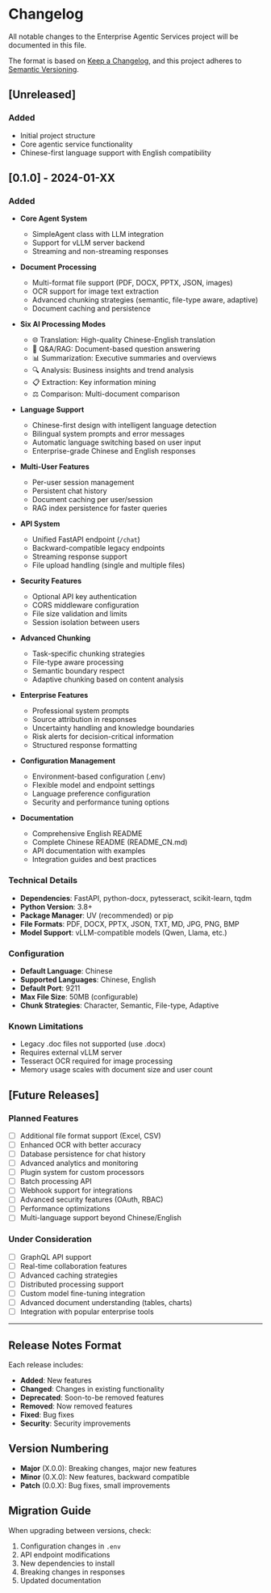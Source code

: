 # Changelog

All notable changes to the Enterprise Agentic Services project will be documented in this file.

The format is based on [Keep a Changelog](https://keepachangelog.com/en/1.0.0/),
and this project adheres to [Semantic Versioning](https://semver.org/spec/v2.0.0.html).

## [Unreleased]

### Added
- Initial project structure
- Core agentic service functionality
- Chinese-first language support with English compatibility

## [0.1.0] - 2024-01-XX

### Added
- **Core Agent System**
  - SimpleAgent class with LLM integration
  - Support for vLLM server backend
  - Streaming and non-streaming responses

- **Document Processing**
  - Multi-format file support (PDF, DOCX, PPTX, JSON, images)
  - OCR support for image text extraction
  - Advanced chunking strategies (semantic, file-type aware, adaptive)
  - Document caching and persistence

- **Six AI Processing Modes**
  - 🌐 Translation: High-quality Chinese-English translation
  - 💬 Q&A/RAG: Document-based question answering
  - 📊 Summarization: Executive summaries and overviews
  - 🔍 Analysis: Business insights and trend analysis
  - 📋 Extraction: Key information mining
  - ⚖️ Comparison: Multi-document comparison

- **Language Support**
  - Chinese-first design with intelligent language detection
  - Bilingual system prompts and error messages
  - Automatic language switching based on user input
  - Enterprise-grade Chinese and English responses

- **Multi-User Features**
  - Per-user session management
  - Persistent chat history
  - Document caching per user/session
  - RAG index persistence for faster queries

- **API System**
  - Unified FastAPI endpoint (`/chat`)
  - Backward-compatible legacy endpoints
  - Streaming response support
  - File upload handling (single and multiple files)

- **Security Features**
  - Optional API key authentication
  - CORS middleware configuration
  - File size validation and limits
  - Session isolation between users

- **Advanced Chunking**
  - Task-specific chunking strategies
  - File-type aware processing
  - Semantic boundary respect
  - Adaptive chunking based on content analysis

- **Enterprise Features**
  - Professional system prompts
  - Source attribution in responses
  - Uncertainty handling and knowledge boundaries
  - Risk alerts for decision-critical information
  - Structured response formatting

- **Configuration Management**
  - Environment-based configuration (.env)
  - Flexible model and endpoint settings
  - Language preference configuration
  - Security and performance tuning options

- **Documentation**
  - Comprehensive English README
  - Complete Chinese README (README_CN.md)
  - API documentation with examples
  - Integration guides and best practices

### Technical Details
- **Dependencies**: FastAPI, python-docx, pytesseract, scikit-learn, tqdm
- **Python Version**: 3.8+
- **Package Manager**: UV (recommended) or pip
- **File Formats**: PDF, DOCX, PPTX, JSON, TXT, MD, JPG, PNG, BMP
- **Model Support**: vLLM-compatible models (Qwen, Llama, etc.)

### Configuration
- **Default Language**: Chinese
- **Supported Languages**: Chinese, English
- **Default Port**: 9211
- **Max File Size**: 50MB (configurable)
- **Chunk Strategies**: Character, Semantic, File-type, Adaptive

### Known Limitations
- Legacy .doc files not supported (use .docx)
- Requires external vLLM server
- Tesseract OCR required for image processing
- Memory usage scales with document size and user count

## [Future Releases]

### Planned Features
- [ ] Additional file format support (Excel, CSV)
- [ ] Enhanced OCR with better accuracy
- [ ] Database persistence for chat history
- [ ] Advanced analytics and monitoring
- [ ] Plugin system for custom processors
- [ ] Batch processing API
- [ ] Webhook support for integrations
- [ ] Advanced security features (OAuth, RBAC)
- [ ] Performance optimizations
- [ ] Multi-language support beyond Chinese/English

### Under Consideration
- [ ] GraphQL API support
- [ ] Real-time collaboration features
- [ ] Advanced caching strategies
- [ ] Distributed processing support
- [ ] Custom model fine-tuning integration
- [ ] Advanced document understanding (tables, charts)
- [ ] Integration with popular enterprise tools

---

## Release Notes Format

Each release includes:
- **Added**: New features
- **Changed**: Changes in existing functionality
- **Deprecated**: Soon-to-be removed features
- **Removed**: Now removed features
- **Fixed**: Bug fixes
- **Security**: Security improvements

## Version Numbering

- **Major** (X.0.0): Breaking changes, major new features
- **Minor** (0.X.0): New features, backward compatible
- **Patch** (0.0.X): Bug fixes, small improvements

## Migration Guide

When upgrading between versions, check:
1. Configuration changes in `.env`
2. API endpoint modifications
3. New dependencies to install
4. Breaking changes in responses
5. Updated documentation
